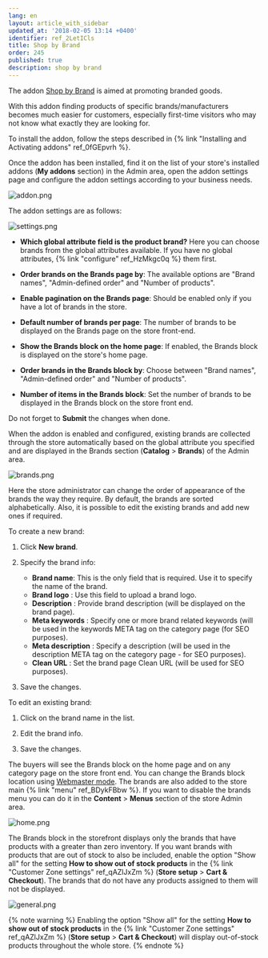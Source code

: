 ```yaml
---
lang: en
layout: article_with_sidebar
updated_at: '2018-02-05 13:14 +0400'
identifier: ref_2LetICls
title: Shop by Brand
order: 245
published: true
description: shop by brand
---
```

The addon [Shop by Brand](https://market.x-cart.com/addons/shop-by-brand.html "Shop by Brand") is aimed at promoting branded goods.

With this addon finding products of specific brands/manufacturers becomes much easier for customers, especially first-time visitors who may not know what exactly they are looking for.

To install the addon, follow the steps described in {% link "Installing and Activating addons" ref_0fGEpvrh %}.

Once the addon has been installed, find it on the list of your store's installed addons (**My addons** section) in the Admin area, open the addon settings page and configure the addon settings according to your business needs.

![addon.png]({{site.baseurl}}/attachments/ref_2LetICls/addon.png)

The addon settings are as follows:

![settings.png]({{site.baseurl}}/attachments/ref_2LetICls/settings.png)

* **Which global attribute field is the product brand?** Here you can choose brands from the global attributes available. If you have no global attributes, {% link "configure" ref_HzMkgc0q %} them first. 

* **Order brands on the Brands page by**: The available options are "Brand names", "Admin-defined order" and "Number of products". 

* **Enable pagination on the Brands page**: Should be enabled only if you have a lot of brands in the store. 

* **Default number of brands per page**: The number of brands to be displayed on the Brands page on the store front-end. 

* **Show the Brands block on the home page**: If enabled, the Brands block is displayed on the store's home page. 

* **Order brands in the Brands block by**: Choose between "Brand names", "Admin-defined order" and "Number of products". 
* **Number of items in the Brands block**: Set the number of brands to be displayed in the Brands block on the store front end. 

Do not forget to **Submit** the changes when done.

When the addon is enabled and configured, existing brands are collected through the store automatically based on the global attribute you specified and are displayed in the Brands section (**Catalog** > **Brands**) of the Admin area. 

![brands.png]({{site.baseurl}}/attachments/ref_2LetICls/brands.png)

Here the store administrator can change the order of appearance of the brands the way they require. By default, the brands are sorted alphabetically. Also, it is possible to edit the existing brands and add new ones if required. 

To create a new brand:

   1. Click **New brand**. 

   2. Specify the brand info:
      
      * **Brand name**: This is the only field that is required. Use it to specify the name of the brand.
      * **Brand logo** : Use this field to upload a brand logo. 
      * **Description** : Provide brand description (will be displayed on the brand page).
      * **Meta keywords** : Specify one or more brand related keywords (will be used in the keywords META tag on the category page (for SEO purposes).
      * **Meta description** : Specify a description (will be used in the description META tag on the category page - for SEO purposes).
      * **Clean URL** : Set the brand page Clean URL (will be used for SEO purposes).

   3. Save the changes.

To edit an existing brand:

   1. Click on the brand name in the list. 

   2. Edit the brand info.

   3. Save the changes.

The buyers will see the Brands block on the home page and on any category page on the store front end. You can change the Brands block location using [Webmaster mode](https://devs.x-cart.com/webinars_and_video_tutorials/using_webmaster_mode_in_x-cart_5.html "Shop by Brand"). The brands are also added to the store main {% link "menu" ref_BDykFBbw %}. If you want to disable the brands menu you can do it in the **Content** > **Menus** section of the store Admin area.

![home.png]({{site.baseurl}}/attachments/ref_2LetICls/home.png)

The Brands block in the storefront displays only the brands that have products with a greater than zero inventory. If you want brands with products that are out of stock to also be included, enable the option "Show all" for the setting **How to show out of stock products** in the {% link "Customer Zone settings" ref_qAZlJxZm %} (**Store setup** > **Cart & Checkout**). The brands that do not have any products assigned to them will not be displayed.

![general.png]({{site.baseurl}}/attachments/ref_2LetICls/general.png)

{% note warning %}
Enabling the option "Show all" for the setting **How to show out of stock products** in the {% link "Customer Zone settings" ref_qAZlJxZm %} (**Store setup** > **Cart & Checkout**) will display out-of-stock products throughout the whole store.
{% endnote %}
